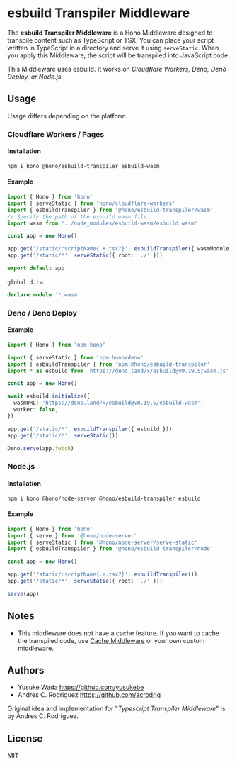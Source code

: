 # esbuild Transpiler Middleware

The **esbuild Transpiler Middleware** is a Hono Middleware designed to transpile content such as TypeScript or TSX.
You can place your script written in TypeScript in a directory and serve it using `serveStatic`.
When you apply this Middleware, the script will be transpiled into JavaScript code.

This Middleware uses esbuild. It works on _Cloudflare Workers, Deno, Deno Deploy, or Node.js_.

## Usage

Usage differs depending on the platform.

### Cloudflare Workers / Pages

#### Installation

```text
npm i hono @hono/esbuild-transpiler esbuild-wasm
```

#### Example

```ts
import { Hono } from 'hono'
import { serveStatic } from 'hono/cloudflare-workers'
import { esbuildTranspiler } from '@hono/esbuild-transpiler/wasm'
// Specify the path of the esbuild wasm file.
import wasm from '../node_modules/esbuild-wasm/esbuild.wasm'

const app = new Hono()

app.get('/static/:scriptName{.+.tsx?}', esbuildTranspiler({ wasmModule: wasm }))
app.get('/static/*', serveStatic({ root: './' }))

export default app
```

`global.d.ts`:

```ts
declare module '*.wasm'
```

### Deno / Deno Deploy

#### Example

```ts
import { Hono } from 'npm:hono'

import { serveStatic } from 'npm:hono/deno'
import { esbuildTranspiler } from 'npm:@hono/esbuild-transpiler'
import * as esbuild from 'https://deno.land/x/esbuild@v0.19.5/wasm.js'

const app = new Hono()

await esbuild.initialize({
  wasmURL: 'https://deno.land/x/esbuild@v0.19.5/esbuild.wasm',
  worker: false,
})

app.get('/static/*', esbuildTranspiler({ esbuild }))
app.get('/static/*', serveStatic())

Deno.serve(app.fetch)
```

### Node.js

#### Installation

```text
npm i hono @hono/node-server @hono/esbuild-transpiler esbuild
```

#### Example

```ts
import { Hono } from 'hono'
import { serve } from '@hono/node-server'
import { serveStatic } from '@hono/node-server/serve-static'
import { esbuildTranspiler } from '@hono/esbuild-transpiler/node'

const app = new Hono()

app.get('/static/:scriptName{.+.tsx?}', esbuildTranspiler())
app.get('/static/*', serveStatic({ root: './' }))

serve(app)
```

## Notes

- This middleware does not have a cache feature. If you want to cache the transpiled code, use [Cache Middleware](https://hono.dev/middleware/builtin/cache) or your own custom middleware.

## Authors

- Yusuke Wada <https://github.com/yusukebe>
- Andres C. Rodriguez <https://github.com/acrodrig>

Original idea and implementation for "_Typescript Transpiler Middleware_" is by Andres C. Rodriguez.

## License

MIT
